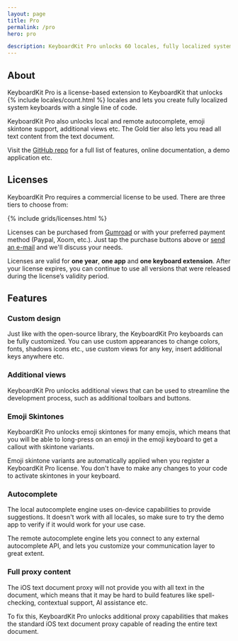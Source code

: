 ```yaml
---
layout: page
title: Pro
permalink: /pro
hero: pro

description: KeyboardKit Pro unlocks 60 locales, fully localized system keyboards, emoji skintones, local and remote autocomplete, full document proxy utils etc.
---
```



## About

KeyboardKit Pro is a license-based extension to KeyboardKit that unlocks {% include locales/count.html %} locales and lets you create fully localized system keyboards with a single line of code.

KeyboardKit Pro also unlocks local and remote autocomplete, emoji skintone support, additional views etc. The Gold tier also lets you read all text content from the text document. 

Visit the [GitHub repo]({{site.github_url_pro}}) for a full list of features, online documentation, a demo application etc.


## Licenses

KeyboardKit Pro requires a commercial license to be used. There are three tiers to choose from:

{% include grids/licenses.html %}

Licenses can be purchased from [Gumroad]({{site.gumroad_url}}) or with your preferred payment method (Paypal, Xoom, etc.). Just tap the purchase buttons above or [send an e-mail](mailto:{{site.email}}?subject=KeyboardKit%20Pro%20License) and we'll discuss your needs.

Licenses are valid for **one year**, **one app** and **one keyboard extension**. After your license expires, you can continue to use all versions that were released during the license’s validity period.


## Features

### Custom design

Just like with the open-source library, the KeyboardKit Pro keyboards can be fully customized. You can use custom appearances to change colors, fonts, shadows icons etc., use custom views for any key, insert additional keys anywhere etc.


### Additional views

KeyboardKit Pro unlocks additional views that can be used to streamline the development process, such as additional toolbars and buttons.


### Emoji Skintones

KeyboardKit Pro unlocks emoji skintones for many emojis, which means that you will be able to long-press on an emoji in the emoji keyboard to get a callout with skintone variants.

Emoji skintone variants are automatically applied when you register a KeyboardKit Pro license. You don't have to make any changes to your code to activate skintones in your keyboard.


### Autocomplete

The local autocomplete engine uses on-device capabilities to provide suggestions. It doesn't work with all locales, so make sure to try the demo app to verify if it would work for your use case.

The remote autocomplete engine lets you connect to any external autocomplete API, and lets you customize your communication layer to great extent.


### Full proxy content

The iOS text document proxy will not provide you with all text in the document, which means that it may be hard to build features like spell-checking, contextual support, AI assistance etc.

To fix this, KeyboardKit Pro unlocks additional proxy capabilities that makes the standard iOS text document proxy capable of reading the entire text document.